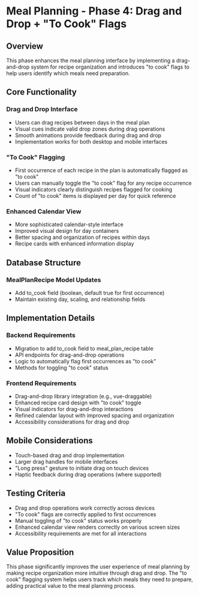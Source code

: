 # Meal Planning - Phase 4: Drag and Drop + "To Cook" Flags

## Overview
This phase enhances the meal planning interface by implementing a drag-and-drop system for recipe organization and introduces "to cook" flags to help users identify which meals need preparation.

## Core Functionality

### Drag and Drop Interface
- Users can drag recipes between days in the meal plan
- Visual cues indicate valid drop zones during drag operations
- Smooth animations provide feedback during drag and drop
- Implementation works for both desktop and mobile interfaces

### "To Cook" Flagging
- First occurrence of each recipe in the plan is automatically flagged as "to cook"
- Users can manually toggle the "to cook" flag for any recipe occurrence
- Visual indicators clearly distinguish recipes flagged for cooking
- Count of "to cook" items is displayed per day for quick reference

### Enhanced Calendar View
- More sophisticated calendar-style interface
- Improved visual design for day containers
- Better spacing and organization of recipes within days
- Recipe cards with enhanced information display

## Database Structure

### MealPlanRecipe Model Updates
- Add to_cook field (boolean, default true for first occurrence)
- Maintain existing day, scaling, and relationship fields

## Implementation Details

### Backend Requirements
- Migration to add to_cook field to meal_plan_recipe table
- API endpoints for drag-and-drop operations
- Logic to automatically flag first occurrences as "to cook"
- Methods for toggling "to cook" status

### Frontend Requirements
- Drag-and-drop library integration (e.g., vue-draggable)
- Enhanced recipe card design with "to cook" toggle
- Visual indicators for drag-and-drop interactions
- Refined calendar layout with improved spacing and organization
- Accessibility considerations for drag and drop

## Mobile Considerations
- Touch-based drag and drop implementation
- Larger drag handles for mobile interfaces
- "Long press" gesture to initiate drag on touch devices
- Haptic feedback during drag operations (where supported)

## Testing Criteria
- Drag and drop operations work correctly across devices
- "To cook" flags are correctly applied to first occurrences
- Manual toggling of "to cook" status works properly
- Enhanced calendar view renders correctly on various screen sizes
- Accessibility requirements are met for all interactions

## Value Proposition
This phase significantly improves the user experience of meal planning by making recipe organization more intuitive through drag and drop. The "to cook" flagging system helps users track which meals they need to prepare, adding practical value to the meal planning process. 